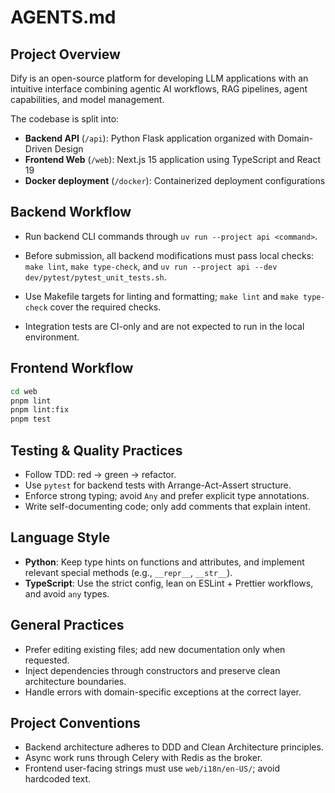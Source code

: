 # AGENTS.md

## Project Overview

Dify is an open-source platform for developing LLM applications with an intuitive interface combining agentic AI workflows, RAG pipelines, agent capabilities, and model management.

The codebase is split into:

- **Backend API** (`/api`): Python Flask application organized with Domain-Driven Design
- **Frontend Web** (`/web`): Next.js 15 application using TypeScript and React 19
- **Docker deployment** (`/docker`): Containerized deployment configurations

## Backend Workflow

- Run backend CLI commands through `uv run --project api <command>`.

- Before submission, all backend modifications must pass local checks: `make lint`, `make type-check`, and `uv run --project api --dev dev/pytest/pytest_unit_tests.sh`.

- Use Makefile targets for linting and formatting; `make lint` and `make type-check` cover the required checks.

- Integration tests are CI-only and are not expected to run in the local environment.

## Frontend Workflow

```bash
cd web
pnpm lint
pnpm lint:fix
pnpm test
```

## Testing & Quality Practices

- Follow TDD: red → green → refactor.
- Use `pytest` for backend tests with Arrange-Act-Assert structure.
- Enforce strong typing; avoid `Any` and prefer explicit type annotations.
- Write self-documenting code; only add comments that explain intent.

## Language Style

- **Python**: Keep type hints on functions and attributes, and implement relevant special methods (e.g., `__repr__`, `__str__`).
- **TypeScript**: Use the strict config, lean on ESLint + Prettier workflows, and avoid `any` types.

## General Practices

- Prefer editing existing files; add new documentation only when requested.
- Inject dependencies through constructors and preserve clean architecture boundaries.
- Handle errors with domain-specific exceptions at the correct layer.

## Project Conventions

- Backend architecture adheres to DDD and Clean Architecture principles.
- Async work runs through Celery with Redis as the broker.
- Frontend user-facing strings must use `web/i18n/en-US/`; avoid hardcoded text.
